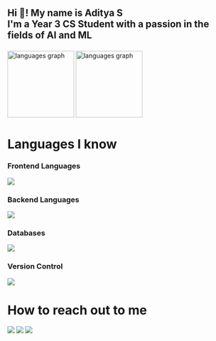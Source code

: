 <h2>Hi 👋! My name is Aditya S<br>
I'm a Year 3 CS Student with a passion in the fields of AI and ML</h2>

###

<div>
        <img src="https://github-readme-stats.vercel.app/api/top-langs?username=adityashibu&locale=en&hide_title=false&layout=compact&card_width=320&langs_count=5&theme=dracula&hide_border=false" height="150" alt="languages graph"  />
        <img src="https://github-readme-stats.vercel.app/api?username=adityashibu&show_icons=true&theme=dracula" height="150" alt="languages graph"  />
</div>

###

<h1>Languages I know</h1>
<h3>Frontend Languages</h3>
<p>
    <img src="https://skillicons.dev/icons?i=html,css,react,js"/>
</p>

<h3>Backend Languages</h3>
<p>
    <img src="https://skillicons.dev/icons?i=py,java,c,ocaml,js,django"/>
</p>

<h3>Databases</h3>
<p>
    <img src="https://skillicons.dev/icons?i=mysql"/>
</p>

<h3>Version Control</h3>
<p>
    <img src="https://skillicons.dev/icons?i=git,github,githubactions"/>
</p>

###

<h1>How to reach out to me</h1>
<div style="text-decoration:none">
  <a href="https://www.instagram.com/adwii.iii/" target="_blank" style="text-decoration:none;">
    <img src="https://skillicons.dev/icons?i=instagram"/>
  </a>
  <a href="mailto:adityashibuonline@gmail.com" target="_blank" style="text-decoration:none">
    <img src="https://skillicons.dev/icons?i=gmail"/>
  </a>
  <a href="https://www.linkedin.com/in/adityashibu/" target="_blank" style="text-decoration:none">
    <img src="https://skillicons.dev/icons?i=linkedin"/>
  </a>
</div>
